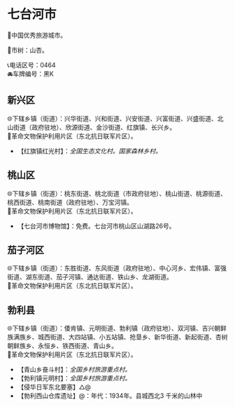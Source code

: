 # 七台河市  
🏅中国优秀旅游城市。   
  
🌳市树：山杏。    
  
📞电话区号：0464  
🚘车牌编号：黑K  

## 新兴区  
🌐下辖乡镇（街道）：兴华街道、兴和街道、兴安街道、兴富街道、兴盛街道、北山街道（政府驻地）、欣源街道、金沙街道、红旗镇、长兴乡。    
🚩革命文物保护利用片区（东北抗日联军片区）。   
  
* 【红旗镇红光村】：*全国生态文化村。国家森林乡村。*  

## 桃山区  
🌐下辖乡镇（街道）：桃东街道、桃北街道（市政府驻地）、桃山街道、桃源街道、桃西街道、桃南街道（政府驻地）、万宝河镇。    
🚩革命文物保护利用片区（东北抗日联军片区）。   
  
* 【七台河市博物馆】：免费。七台河市桃山区山湖路26号。   

## 茄子河区  
🌐下辖乡镇（街道）：东胜街道、东风街道（政府驻地）、中心河乡、宏伟镇、富强街道、湖东街道、茄子河镇、通达街道、铁山乡、龙湖街道。    
🚩革命文物保护利用片区（东北抗日联军片区）。   

## 勃利县  
🌐下辖乡镇（街道）：倭肯镇、元明街道、勃利镇（政府驻地）、双河镇、吉兴朝鲜族满族乡、城西街道、大四站镇、小五站镇、抢垦乡、新华街道、新起街道、杏树朝鲜族乡、永恒乡、铁西街道、青山乡。    
🚩革命文物保护利用片区（东北抗日联军片区）。   
  
* 【青山乡奋斗村】：*全国乡村旅游重点村。*  
* 【勃利镇元明村】：*全国乡村旅游重点村。*  
* 【侵华日军东北要塞】△@  
* 【勃利西山仓库遗址】@：年代：1934年。县城西北3 千米的山林中  